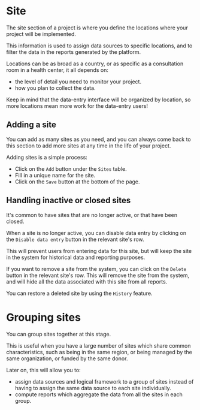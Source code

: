 # Site

The site section of a project is where you define the locations where your project will be implemented.

This information is used to assign data sources to specific locations, and to filter the data in the reports generated by the platform.

Locations can be as broad as a country, or as specific as a consultation room in a health center, it all depends on:

- the level of detail you need to monitor your project.
- how you plan to collect the data.

Keep in mind that the data-entry interface will be organized by location, so more locations mean more work for the data-entry users!

## Adding a site

You can add as many sites as you need, and you can always come back to this section to add more sites at any time in the life of your project.

Adding sites is a simple process:

- Click on the `Add` button under the `Sites` table.
- Fill in a unique name for the site.
- Click on the `Save` button at the bottom of the page.

## Handling inactive or closed sites

It's common to have sites that are no longer active, or that have been closed.

When a site is no longer active, you can disable data entry by clicking on the `Disable data entry` button in the relevant site's row.

This will prevent users from entering data for this site, but will keep the site in the system for historical data and reporting purposes.

If you want to remove a site from the system, you can click on the `Delete` button in the relevant site's row. This will remove the site from the system, and will hide all the data associated with this site from all reports.

You can restore a deleted site by using the `History` feature.

# Grouping sites

You can group sites together at this stage.

This is useful when you have a large number of sites which share common characteristics, such as being in the same region, or being managed by the same organization, or funded by the same donor.

Later on, this will allow you to:

- assign data sources and logical framework to a group of sites instead of having to assign the same data source to each site individually.
- compute reports which aggregate the data from all the sites in each group.
